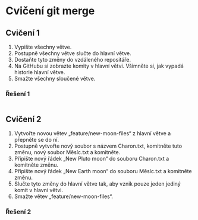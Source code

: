 # Cvičení git merge

## Cvičení 1

1. Vypište všechny větve.
2. Postupně všechny větve slučte do hlavní větve.
3. Dostaňte tyto změny do vzdáleného repositáře.
4. Na GitHubu si zobrazte komity v hlavní větvi. Všimněte si, jak vypadá historie hlavní větve.
5. Smažte všechny sloučené větve.

### Řešení 1

```bash

```

## Cvičení 2

1. Vytvořte novou větev „feature/new-moon-files“ z hlavní větve a přepněte se do ní.
2. Postupně vytvořte nový soubor s názvem Charon.txt, komitněte tuto změnu, nový soubor Měsíc.txt a komitněte.
3. Připište nový řádek „New Pluto moon“ do souboru Charon.txt a komitněte změnu.
4. Připište nový řádek „New Earth moon“ do souboru Měsíc.txt a komitněte změnu.
5. Slučte tyto změny do hlavní větve tak, aby vznik pouze jeden jediný komit v hlavní větvi.
6. Smažte větev „feature/new-moon-files“.

### Řešení 2

```bash

```
